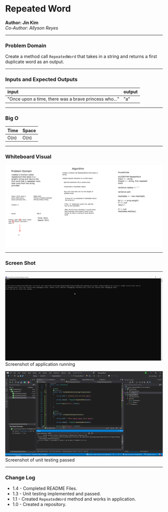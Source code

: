 # **Repeated Word**

**Author: Jin Kim**  
*Co-Author: Allyson Reyes*

---

### Problem Domain

Create a method call `RepeatedWord` that takes in a string and returns a first duplicate word as an output.

---

### Inputs and Expected Outputs

| input | output |
| :----------- |:--------- |
| "Once upon a time, there was a brave princess who..." | "a" | 

---

### Big O


| Time | Space |
| :----------- | :----------- |
| O(n) | O(n) |


---


### Whiteboard Visual
![Whiteboard](../../assets/RepeatedWord/whiteboard.png)


---

### Screen Shot
---
![Application Demo](../../assets/RepeatedWord/application.png)
Screenshot of application running

![Unit Testing](../../assets/RepeatedWord/unit-test.png)
Screenshot of unit testing passed

---
### Change Log
- 1.4 - Completed README Files.  
- 1.3 - Unit testing implemented and passed.
- 1.1 - Created `RepeatedWord` method and works in application.
- 1.0 - Created a repository.

